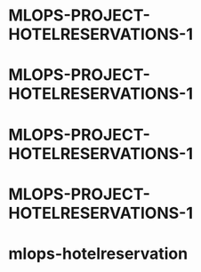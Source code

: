 # MLOPS-PROJECT-HOTELRESERVATIONS-1
# MLOPS-PROJECT-HOTELRESERVATIONS-1
# MLOPS-PROJECT-HOTELRESERVATIONS-1
# MLOPS-PROJECT-HOTELRESERVATIONS-1
# mlops-hotelreservation
